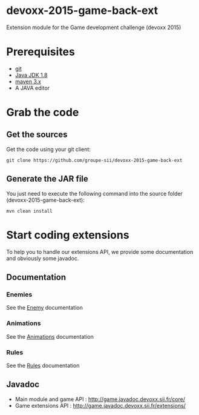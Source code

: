 # devoxx-2015-game-back-ext
Extension module for the Game development challenge (devoxx 2015)

# Prerequisites

* [git](http://git-scm.com/downloads)
* [Java JDK 1.8](http://www.oracle.com/technetwork/java/javase/downloads/jdk8-downloads-2133151.html)
* [maven 3.x](https://maven.apache.org/download.cgi)
* A JAVA editor


# Grab the code

## Get the sources

Get the code using your git client:
```
git clone https://github.com/groupe-sii/devoxx-2015-game-back-ext
```

## Generate the JAR file

You just need to execute the following command into the source folder (devoxx-2015-game-back-ext):
```
mvn clean install
```


# Start coding extensions

To help you to handle our extensions API, we provide some documentation and obviously some javadoc.


## Documentation

### Enemies

See the [Enemy](src/main/resources/docs/Enemy) documentation


### Animations

See the [Animations](src/main/resources/docs/Animation) documentation


### Rules

See the [Rules](src/main/resources/docs/Rule) documentation


## Javadoc
* Main module and game API : http://game.javadoc.devoxx.sii.fr/core/
* Game extensions API : http://game.javadoc.devoxx.sii.fr/extensions/



